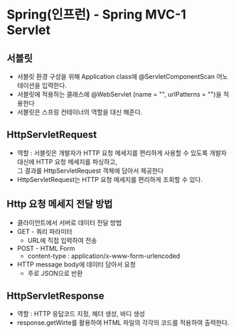 # Spring(인프런) - Spring MVC-1 Servlet

## 서블릿
- 서블릿 환경 구성을 위해 Application class에 @ServletComponentScan 어노테이션을 입력한다.
- 서블릿에 적용하는 클래스에 @WebServlet (name = "", urlPatterns = "")을 적용한다
- 서블릿은 스프링 컨테이너의 역할을 대신 해준다.

## HttpServletRequest
- 역할 : 서블릿은 개발자가 HTTP 요청 메세지를 편리하게 사용할 수 있도록 개발자 대신에 HTTP 요청 메세지를 파싱하고,  
그 결과를 HttpServletRequest 객체에 담아서 제공한다
- HttpServletRequest는 HTTP 요청 메세지를 편리하게 조회할 수 있다.

## Http 요청 메세지 전달 방법
- 클라이언트에서 서버로 데이터 전달 방법
- GET - 쿼리 파라미터
    - URL에 직접 입력하여 전송
- POST - HTML Form
    - content-type : application/x-www-form-urlencoded
- HTTP message body에 데이터 담아서 요청
    - 주로 JSON으로 반환

## HttpServletResponse
- 역할 : HTTP 응답코드 지정, 헤더 생성, 바디 생성
- response.getWirte를 활용하여 HTML 파일의 각각의 코드를 적용하여 출력한다.
